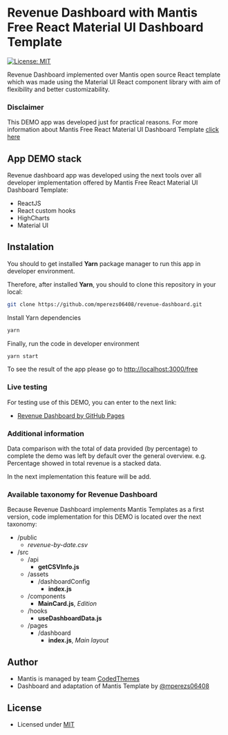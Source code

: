 # Revenue Dashboard with Mantis Free React Material UI Dashboard Template 
[![License: MIT](https://img.shields.io/badge/License-MIT-yellow.svg)](https://opensource.org/licenses/MIT)

Revenue Dashboard implemented over Mantis open source React template which was made using the Material UI React component library with aim of flexibility and better customizability.

### Disclaimer

This DEMO app was developed just for practical reasons. For more information about Mantis Free React Material UI Dashboard Template [click here](https://github.com/codedthemes/mantis-free-react-admin-template/) 


## App DEMO stack

Revenue dashboard app was developed using the next tools over all developer implementation offered by Mantis Free React Material UI Dashboard Template:

- ReactJS
- React custom hooks
- HighCharts
- Material UI

## Instalation

You should to get installed **Yarn** package manager to run this app in developer environment.

Therefore, after installed **Yarn**, you should to clone this repository in your local:

```bash
git clone https://github.com/mperezs06408/revenue-dashboard.git
```
Install Yarn dependencies
```bash
yarn
```
Finally, run the code in developer environment
```bash
yarn start
```
To see the result of the app please go to [http://localhost:3000/free](http://localhost:3000/free) 

### Live testing

For testing use of this DEMO, you can enter to the next link:

- [Revenue Dashboard by GitHub Pages](https://mperezs06408.github.io/revenue-dashboard/)

### Additional information

Data comparison with the total of data provided (by percentage) to complete the demo was left by default over the general overview. e.g. Percentage showed in total revenue is a stacked data.

In the next implementation this feature will be add.

### Available taxonomy for Revenue Dashboard

Because Revenue Dashboard implements Mantis Templates as a first version, code implementation for this DEMO is located over the next taxonomy:

- /public
    - *revenue-by-date.csv*
- /src
    - /api
        - **getCSVInfo.js**
    - /assets
        - /dashboardConfig
            - **index.js**
    - /components
        - **MainCard.js**, *Edition*
    - /hooks
        - **useDashboardData.js**
    - /pages
        - /dashboard
            - **index.js**, *Main layout*
    

## Author

- Mantis is managed by team [CodedThemes](https://codedthemes.com)
- Dashboard and adaptation of Mantis Template by [@mperezs06408](https://github.com/mperezs06408)

## License

-   Licensed under [MIT](https://github.com/codedthemes/datta-able-bootstrap-dashboard/blob/master/LICENSE)
